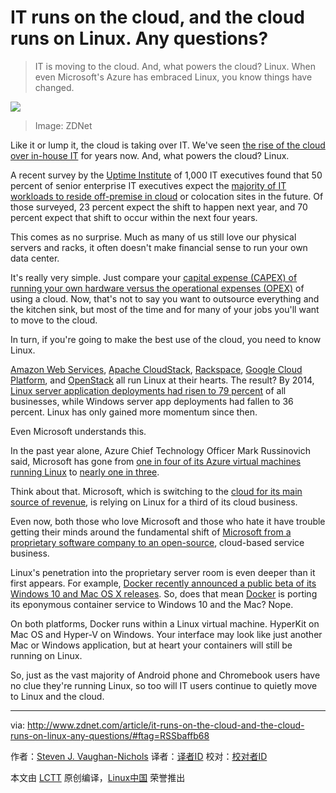 IT runs on the cloud, and the cloud runs on Linux. Any questions?
===================================================================

>IT is moving to the cloud. And, what powers the cloud? Linux. When even Microsoft's Azure has embraced Linux, you know things have changed.

![](http://zdnet1.cbsistatic.com/hub/i/r/2016/06/24/7d2b00eb-783d-4202-bda2-ca65d45c460a/resize/770xauto/732db8df725ede1cc38972788de71a0b/linux-owns-cloud.jpg)
>Image: ZDNet

Like it or lump it, the cloud is taking over IT. We've seen [the rise of the cloud over in-house IT][1] for years now. And, what powers the cloud? Linux.

A recent survey by the [Uptime Institute][2] of 1,000 IT executives found that 50 percent of senior enterprise IT executives expect the [majority of IT workloads to reside off-premise in cloud][3] or colocation sites in the future. Of those surveyed, 23 percent expect the shift to happen next year, and 70 percent expect that shift to occur within the next four years.

This comes as no surprise. Much as many of us still love our physical servers and racks, it often doesn't make financial sense to run your own data center.

It's really very simple. Just compare your [capital expense (CAPEX) of running your own hardware versus the operational expenses (OPEX)][4] of using a cloud. Now, that's not to say you want to outsource everything and the kitchen sink, but most of the time and for many of your jobs you'll want to move to the cloud.

In turn, if you're going to make the best use of the cloud, you need to know Linux.

[Amazon Web Services][5], [Apache CloudStack][6], [Rackspace][7], [Google Cloud Platform][8], and [OpenStack][9] all run Linux at their hearts. The result? By 2014, [Linux server application deployments had risen to 79 percent][10] of all businesses, while Windows server app deployments had fallen to 36 percent. Linux has only gained more momentum since then.

Even Microsoft understands this.

In the past year alone, Azure Chief Technology Officer Mark Russinovich said, Microsoft has gone from [one in four of its Azure virtual machines running Linux][11] to [nearly one in three][12].

Think about that. Microsoft, which is switching to the [cloud for its main source of revenue][13], is relying on Linux for a third of its cloud business.

Even now, both those who love Microsoft and those who hate it have trouble getting their minds around the fundamental shift of [Microsoft from a proprietary software company to an open-source][14], cloud-based service business.

Linux's penetration into the proprietary server room is even deeper than it first appears. For example, [Docker recently announced a public beta of its Windows 10 and Mac OS X releases][15]. So, does that mean [Docker][16] is porting its eponymous container service to Windows 10 and the Mac? Nope.

On both platforms, Docker runs within a Linux virtual machine. HyperKit on Mac OS and Hyper-V on Windows. Your interface may look like just another Mac or Windows application, but at heart your containers will still be running on Linux.

So, just as the vast majority of Android phone and Chromebook users have no clue they're running Linux, so too will IT users continue to quietly move to Linux and the cloud.

--------------------------------------------------------------------------------

via: http://www.zdnet.com/article/it-runs-on-the-cloud-and-the-cloud-runs-on-linux-any-questions/#ftag=RSSbaffb68

作者：[Steven J. Vaughan-Nichols][a]
译者：[译者ID](https://github.com/译者ID)
校对：[校对者ID](https://github.com/校对者ID)

本文由 [LCTT](https://github.com/LCTT/TranslateProject) 原创编译，[Linux中国](https://linux.cn/) 荣誉推出

[a]: http://www.zdnet.com/meet-the-team/us/steven-j-vaughan-nichols/
[1]: http://www.zdnet.com/article/2014-the-year-the-cloud-killed-the-datacenter/
[2]: https://uptimeinstitute.com/
[3]: http://www.zdnet.com/article/move-to-cloud-accelerating-faster-than-thought-survey-finds/
[4]: http://www.zdnet.com/article/rethinking-capex-and-opex-in-a-cloud-centric-world/
[5]: https://aws.amazon.com/
[6]: https://cloudstack.apache.org/
[7]: https://www.rackspace.com/en-us
[8]: https://cloud.google.com/
[9]: http://www.openstack.org/
[10]: http://www.zdnet.com/article/linux-foundation-finds-enterprise-linux-growing-at-windows-expense/
[11]: http://news.microsoft.com/bythenumbers/azure-virtual
[12]: http://www.zdnet.com/article/microsoft-nearly-one-in-three-azure-virtual-machines-now-are-running-linux/
[13]: http://www.zdnet.com/article/microsofts-q3-azure-commercial-cloud-strong-but-earnings-revenue-light/
[14]: http://www.zdnet.com/article/why-microsoft-is-turning-into-an-open-source-company/
[15]: http://www.zdnet.com/article/new-docker-betas-for-azure-windows-10-now-available/
[16]: http://www.docker.com/

